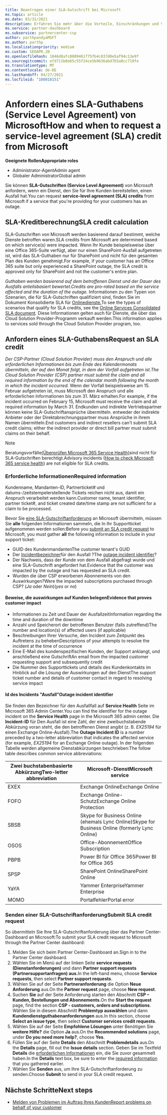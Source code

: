 ```yaml
---
title: Beantragen einer SLA-Gutschrift bei Microsoft
ms.topic: article
ms.date: 03/31/2021
description: Erfahren Sie mehr über die Vorteile, Einschränkungen und Verfahren zum Anfordern eines SLA-Guthabens (Service Level Agreement) von Microsoft, wenn bei Ihren Kunden ein Dienstausfall vorliegt.
ms.service: partner-dashboard
ms.subservice: partnercenter-csp
author: parthpandyaMSFT
ms.author: parthp
ms.localizationpriority: medium
ms.custom: SEOAPR.20
ms.openlocfilehash: 1046d8afc8889461f75fb4c837d0e5af94c13e9f
ms.sourcegitcommit: efd711b0e65c55f24ce5b9636abd7b5a8cc719fe
ms.translationtype: MT
ms.contentlocale: de-DE
ms.lasthandoff: 04/27/2021
ms.locfileid: "108018151"
---
```

# <a name="how-and-when-to-request-a-service-level-agreement-sla-credit-from-microsoft"></a><span data-ttu-id="15f00-103">Anfordern eines SLA-Guthabens (Service Level Agreement) von Microsoft</span><span class="sxs-lookup"><span data-stu-id="15f00-103">How and when to request a service-level agreement (SLA) credit from Microsoft</span></span>

<span data-ttu-id="15f00-104">**Geeignete Rollen**</span><span class="sxs-lookup"><span data-stu-id="15f00-104">**Appropriate roles**</span></span>

- <span data-ttu-id="15f00-105">Administrator-Agent</span><span class="sxs-lookup"><span data-stu-id="15f00-105">Admin agent</span></span>
- <span data-ttu-id="15f00-106">Globaler Administrator</span><span class="sxs-lookup"><span data-stu-id="15f00-106">Global admin</span></span>

<span data-ttu-id="15f00-107">Sie können **SLA-Gutschriften (Service Level Agreement)** von Microsoft anfordern, wenn ein Dienst, den Sie für Ihre Kunden bereitstellen, einen Ausfall hat.</span><span class="sxs-lookup"><span data-stu-id="15f00-107">You can request **service-level agreement (SLA) credits** from Microsoft if a service that you're providing for your customers has an outage.</span></span>

## <a name="sla-credit-calculation"></a><span data-ttu-id="15f00-108">SLA-Kreditberechnung</span><span class="sxs-lookup"><span data-stu-id="15f00-108">SLA credit calculation</span></span>

<span data-ttu-id="15f00-109">SLA-Gutschriften von Microsoft werden basierend darauf bestimmt, welche Dienste betroffen waren.</span><span class="sxs-lookup"><span data-stu-id="15f00-109">SLA credits from Microsoft are determined based on which service(s) were impacted.</span></span> <span data-ttu-id="15f00-110">Wenn Ihr Kunde beispielsweise über eine Office 365-Suite verfügt, aber nur einen SharePoint-Ausfall aufgetreten ist, wird das SLA-Guthaben nur für SharePoint und nicht für den gesamten Plan des Kunden genehmigt.</span><span class="sxs-lookup"><span data-stu-id="15f00-110">For example, if your customer has an Office 365 suite but only experienced a SharePoint outage, the SLA credit is approved only for SharePoint and not the customer's entire plan.</span></span>

<span data-ttu-id="15f00-111">*Guthaben werden basierend auf dem betroffenen Dienst und der Dauer des Ausfalls anteilsbasiert bewertet.*</span><span class="sxs-lookup"><span data-stu-id="15f00-111">*Credits are pro-rated based on the service affected and the duration of the outage.*</span></span> <span data-ttu-id="15f00-112">Informationen zu den Typen von Szenarien, die für SLA-Gutschriften qualifiziert sind, finden Sie im Dokument Konsolidierte SLA für [Onlinedienste.](http://www.microsoftvolumelicensing.com/DocumentSearch.aspx?Mode=3&DocumentTypeId=37)</span><span class="sxs-lookup"><span data-stu-id="15f00-112">To see the types of scenarios that qualify for SLA credits, see the [Online Services Consolidated SLA document](http://www.microsoftvolumelicensing.com/DocumentSearch.aspx?Mode=3&DocumentTypeId=37).</span></span> <span data-ttu-id="15f00-113">Diese Informationen gelten auch für Dienste, die über das Cloud Solution Provider-Programm verkauft werden.</span><span class="sxs-lookup"><span data-stu-id="15f00-113">This information applies to services sold through the Cloud Solution Provider program, too.</span></span>


## <a name="request-an-sla-credit"></a><span data-ttu-id="15f00-114">Anfordern eines SLA-Guthabens</span><span class="sxs-lookup"><span data-stu-id="15f00-114">Request an SLA credit</span></span>

<span data-ttu-id="15f00-115">*Der CSP-Partner (Cloud Solution Provider) muss den Anspruch und alle erforderlichen Informationen bis zum Ende des Kalendermonats übermitteln, der auf den Monat folgt, in dem der Vorfall aufgetreten ist.*</span><span class="sxs-lookup"><span data-stu-id="15f00-115">*The Cloud Solution Provider (CSP) partner must submit the claim and all required information by the end of the calendar month following the month in which the incident occurred.*</span></span> <span data-ttu-id="15f00-116">Wenn der Vorfall beispielsweise am 15. Februar aufgetreten ist, muss Microsoft den Anspruch und alle erforderlichen Informationen bis zum 31. März erhalten.</span><span class="sxs-lookup"><span data-stu-id="15f00-116">For example, if the incident occurred on February 15, Microsoft must receive the claim and all required information by March 31.</span></span> <span data-ttu-id="15f00-117">Endkunden und indirekte Vertriebspartner können keine SLA-Gutschriftansprüche übermitteln. entweder der indirekte Anbieter oder der Direktabrechnungspartner muss Ansprüche in ihrem Namen übermitteln.</span><span class="sxs-lookup"><span data-stu-id="15f00-117">End customers and indirect resellers can't submit SLA credit claims; either the indirect provider or direct bill partner must submit claims on their behalf.</span></span>

>[!NOTE]
><span data-ttu-id="15f00-118">Beratungsvorfälle[(Überprüfen Microsoft 365 Service Health)](https://docs.microsoft.com/microsoft-365/enterprise/view-service-health?&preserve-view=trueo365-worldwide#incidents-and-advisories)sind nicht für SLA-Gutschriften berechtigt.</span><span class="sxs-lookup"><span data-stu-id="15f00-118">Advisory incidents ([How to check Microsoft 365 service health](https://docs.microsoft.com/microsoft-365/enterprise/view-service-health?&preserve-view=trueo365-worldwide#incidents-and-advisories)) are not eligible for SLA credits.</span></span>

### <a name="required-information"></a><span data-ttu-id="15f00-119">Erforderliche Informationen</span><span class="sxs-lookup"><span data-stu-id="15f00-119">Required information</span></span>

<span data-ttu-id="15f00-120">Kundenname, Mandanten-ID, Partnerticket# und datums-/zeitstempelerstellende Tickets reichen nicht aus, damit ein Anspruch verarbeitet werden kann.</span><span class="sxs-lookup"><span data-stu-id="15f00-120">Customer name, tenant identifier, partner ticket#, and ticket created date/time stamp are not sufficient for a claim to be processed.</span></span>

<span data-ttu-id="15f00-121">Bevor Sie [eine SLA-Gutschriftanforderung](#submit-sla-credit-request) an Microsoft übermitteln, müssen Sie **alle** folgenden Informationen sammeln, die In Ihr Supportticket aufgenommen werden sollen:</span><span class="sxs-lookup"><span data-stu-id="15f00-121">Before you [submit an SLA credit request](#submit-sla-credit-request) to Microsoft, you must gather **all** the following information to include in your support ticket:</span></span>

- <span data-ttu-id="15f00-122">GUID des Kundenmandanten</span><span class="sxs-lookup"><span data-stu-id="15f00-122">The customer tenant's GUID</span></span>
- <span data-ttu-id="15f00-123">Der [Incidentbezeichner](#outage-incident-identifier)für den Ausfall ?</span><span class="sxs-lookup"><span data-stu-id="15f00-123">The [outage incident identifier](#outage-incident-identifier)?</span></span>
- <span data-ttu-id="15f00-124">Der Nachweis, dass der Kunde von dem Ausfall abgefragt wurde und eine SLA-Gutschrift angefordert hat.</span><span class="sxs-lookup"><span data-stu-id="15f00-124">Evidence that the customer was impacted by the outage and has requested an SLA credit.</span></span>
- <span data-ttu-id="15f00-125">Wurden die über CSP erworbenen Abonnements von den Auswirkungen?</span><span class="sxs-lookup"><span data-stu-id="15f00-125">Were the impacted subscriptions purchased through CSP?</span></span> <span data-ttu-id="15f00-126">(*Ja* oder *Nein*)</span><span class="sxs-lookup"><span data-stu-id="15f00-126">(*yes* or *no*)</span></span>

#### <a name="evidence-that-proves-customer-impact"></a><span data-ttu-id="15f00-127">Beweise, die auswirkungen auf Kunden belegen</span><span class="sxs-lookup"><span data-stu-id="15f00-127">Evidence that proves customer impact</span></span>

- <span data-ttu-id="15f00-128">Informationen zu Zeit und Dauer der Ausfallzeit</span><span class="sxs-lookup"><span data-stu-id="15f00-128">Information regarding the time and duration of the downtime</span></span>
- <span data-ttu-id="15f00-129">Anzahl und Speicherort der betroffenen Benutzer (falls zutreffend)</span><span class="sxs-lookup"><span data-stu-id="15f00-129">The number and location(s) of affected users (if applicable)</span></span>
- <span data-ttu-id="15f00-130">Beschreibungen Ihrer Versuche, den Incident zum Zeitpunkt des Auftretens zu beheben</span><span class="sxs-lookup"><span data-stu-id="15f00-130">Descriptions of your attempts to resolve the incident at the time of occurrence</span></span>
- <span data-ttu-id="15f00-131">Eine E-Mail des kundenspezifischen Kunden, der Support anklangt, und anschließend eine Gutschrift</span><span class="sxs-lookup"><span data-stu-id="15f00-131">An email from the impacted customer requesting support and subsequently credit</span></span>
- <span data-ttu-id="15f00-132">Die Nummer des Supporttickets und details des Kundenkontakts im Hinblick auf die Lösung der Auswirkungen auf den Dienst</span><span class="sxs-lookup"><span data-stu-id="15f00-132">The support ticket number and details of customer contact in regard to resolving service impact</span></span>


#### <a name="outage-incident-identifier"></a><span data-ttu-id="15f00-133">Id des Incidents "Ausfall"</span><span class="sxs-lookup"><span data-stu-id="15f00-133">Outage incident identifier</span></span>

<span data-ttu-id="15f00-134">Sie finden den Bezeichner für den Ausfallfall auf **Service Health** Seite im Microsoft 365 Admin Center.</span><span class="sxs-lookup"><span data-stu-id="15f00-134">You can find the identifier for the outage incident on the **Service Health** page in the Microsoft 365 admin center.</span></span> <span data-ttu-id="15f00-135">Die **Incident-ID** für Den Ausfall ist eine Zahl, der eine zweibuchstabende Abkürzung voran steht, die den betroffenen Dienst angibt (z. B. *EX25194* für einen Exchange Online-Ausfall).</span><span class="sxs-lookup"><span data-stu-id="15f00-135">The **Outage Incident ID** is a number preceded by a two-letter abbreviation that indicates the affected service (for example, *EX25194* for an Exchange Online outage).</span></span> <span data-ttu-id="15f00-136">In der folgenden Tabelle werden allgemeine Dienstabkürzungen beschrieben:</span><span class="sxs-lookup"><span data-stu-id="15f00-136">The follow table describes common service abbreviations:</span></span>

| <span data-ttu-id="15f00-137">Zwei buchstabenbasierte Abkürzung</span><span class="sxs-lookup"><span data-stu-id="15f00-137">Two-letter abbreviation</span></span> | <span data-ttu-id="15f00-138">Microsoft-Dienst</span><span class="sxs-lookup"><span data-stu-id="15f00-138">Microsoft service</span></span> |
| ----------------------- | ----------------- |
| <span data-ttu-id="15f00-139">EX</span><span class="sxs-lookup"><span data-stu-id="15f00-139">EX</span></span> | <span data-ttu-id="15f00-140">Exchange Online</span><span class="sxs-lookup"><span data-stu-id="15f00-140">Exchange Online</span></span> |
| <span data-ttu-id="15f00-141">FO</span><span class="sxs-lookup"><span data-stu-id="15f00-141">FO</span></span> | <span data-ttu-id="15f00-142">Exchange Online-Schutz</span><span class="sxs-lookup"><span data-stu-id="15f00-142">Exchange Online Protection</span></span> |
| <span data-ttu-id="15f00-143">SB</span><span class="sxs-lookup"><span data-stu-id="15f00-143">SB</span></span> | <span data-ttu-id="15f00-144">Skype for Business Online (ehemals Lync Online)</span><span class="sxs-lookup"><span data-stu-id="15f00-144">Skype for Business Online (formerly Lync Online)</span></span> |
| <span data-ttu-id="15f00-145">OS</span><span class="sxs-lookup"><span data-stu-id="15f00-145">OS</span></span> | <span data-ttu-id="15f00-146">Office-Abonnement</span><span class="sxs-lookup"><span data-stu-id="15f00-146">Office Subscription</span></span> |
| <span data-ttu-id="15f00-147">PB</span><span class="sxs-lookup"><span data-stu-id="15f00-147">PB</span></span> | <span data-ttu-id="15f00-148">Power BI für Office 365</span><span class="sxs-lookup"><span data-stu-id="15f00-148">Power BI for Office 365</span></span> |
| <span data-ttu-id="15f00-149">SP</span><span class="sxs-lookup"><span data-stu-id="15f00-149">SP</span></span> | <span data-ttu-id="15f00-150">SharePoint Online</span><span class="sxs-lookup"><span data-stu-id="15f00-150">SharePoint Online</span></span> |
| <span data-ttu-id="15f00-151">Ya</span><span class="sxs-lookup"><span data-stu-id="15f00-151">YA</span></span> | <span data-ttu-id="15f00-152">Yammer Enterprise</span><span class="sxs-lookup"><span data-stu-id="15f00-152">Yammer Enterprise</span></span> |
| <span data-ttu-id="15f00-153">MO</span><span class="sxs-lookup"><span data-stu-id="15f00-153">MO</span></span> | <span data-ttu-id="15f00-154">Portalfehler</span><span class="sxs-lookup"><span data-stu-id="15f00-154">Portal error</span></span> |

### <a name="submit-sla-credit-request"></a><span data-ttu-id="15f00-155">Senden einer SLA-Gutschriftanforderung</span><span class="sxs-lookup"><span data-stu-id="15f00-155">Submit SLA credit request</span></span>

<span data-ttu-id="15f00-156">So übermitteln Sie Ihre SLA-Gutschriftanforderung über das Partner Center-Dashboard an Microsoft:</span><span class="sxs-lookup"><span data-stu-id="15f00-156">To submit your SLA credit request to Microsoft through the Partner Center dashboard:</span></span>

1. <span data-ttu-id="15f00-157">Melden Sie sich beim Partner Center-Dashboard an.</span><span class="sxs-lookup"><span data-stu-id="15f00-157">Sign in to the Partner Center dashboard.</span></span>
2. <span data-ttu-id="15f00-158">Wählen Sie im Menü auf der linken Seite **service requests (Dienstanforderungen)** und dann **Partner support requests (Partnersupportanfragen) aus.**</span><span class="sxs-lookup"><span data-stu-id="15f00-158">In the left-hand menu, choose **Service requests**, then select **Partner support requests**.</span></span>
3. <span data-ttu-id="15f00-159">Wählen Sie auf der Seite **Partneranforderung** die Option **Neue Anforderung** aus.</span><span class="sxs-lookup"><span data-stu-id="15f00-159">On the **Partner request** page, choose **New request**.</span></span>
4. <span data-ttu-id="15f00-160">Suchen **Sie** auf der Seite Anforderung starten den Abschnitt **CSP – Kunden, Bestellungen und Abonnements.**</span><span class="sxs-lookup"><span data-stu-id="15f00-160">On the **Start the request** page, find the section **CSP - customers, orders and subscriptions**.</span></span> <span data-ttu-id="15f00-161">Wählen Sie in diesem Abschnitt **Problemtyp auswählen** und dann **Kundendienstguthabenanforderungen** aus.</span><span class="sxs-lookup"><span data-stu-id="15f00-161">In this section, choose **Select an issue type**, then select **Customer services credit requests**.</span></span>
5. <span data-ttu-id="15f00-162">Wählen Sie auf der Seite **Empfohlene Lösungen** unter Benötigen Sie **weitere Hilfe?** die Option **Ja** aus.</span><span class="sxs-lookup"><span data-stu-id="15f00-162">On the **Recommended solutions** page, under **Do you need more help?**, choose **Yes**.</span></span>
6. <span data-ttu-id="15f00-163">Füllen Sie auf der Seite **Details** den Abschnitt **Problemdetails** aus.</span><span class="sxs-lookup"><span data-stu-id="15f00-163">On the **Details** page, fill out the **Issue details** section.</span></span> <span data-ttu-id="15f00-164">Geben Sie im Textfeld **Details** die [erforderlichen Informationen](#required-information) ein, die Sie zuvor gesammelt haben.</span><span class="sxs-lookup"><span data-stu-id="15f00-164">In the **Details** text box, be sure to enter the [required information](#required-information) that you gathered earlier.</span></span>
7. <span data-ttu-id="15f00-165">Wählen Sie **Senden** aus, um Ihre SLA-Gutschriftanforderung zu senden.</span><span class="sxs-lookup"><span data-stu-id="15f00-165">Choose **Submit** to send in your SLA credit request.</span></span>

## <a name="next-steps"></a><span data-ttu-id="15f00-166">Nächste Schritte</span><span class="sxs-lookup"><span data-stu-id="15f00-166">Next steps</span></span>

- [<span data-ttu-id="15f00-167">Melden von Problemen im Auftrag Ihres Kunden</span><span class="sxs-lookup"><span data-stu-id="15f00-167">Report problems on behalf of your customer</span></span>](report-problems-on-behalf-of-a-customer.md)
